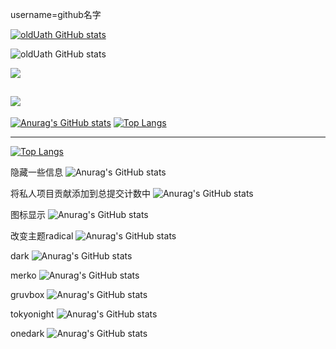 username=github名字
<!--展示自己  -->
[![oldUath GitHub stats](https://github-readme-stats.vercel.app/api?username=oldUath)](https://github.com/oldUath)
<!-- ![oldUath GitHub stats](https://github-readme-stats.vercel.app/api?username=oldUath) -->

<!-- // github - stats -->
![oldUath GitHub stats](https://github-readme-stats.vercel.app/api?username=oldUath&theme=dark&show_icons=true)
<!-- // most - used-language -->
![](https://github-readme-stats.vercel.app/api/top-langs/?username=oldUath&layout=compact&hide=html&theme=dark)
<!-- // total - contribution -->
![](https://github-readme-streak-stats.herokuapp.com/?user=oldUath&theme=highcontrast)
--------------------------------------
[![Anurag's GitHub stats](https://github-readme-stats.vercel.app/api?username=luffyZh&theme=buefy)](https://github.com/luffyZh)
[![Top Langs](https://github-readme-stats.vercel.app/api/top-langs/?username=anuraghazra&layout=compact&theme=buefy)](https://juejin.cn/user/96412752681079/posts)

--------------------------------------

[![Top Langs](https://github-readme-stats.vercel.app/api/top-langs/?username=oldUath&layout=compact)](https://github.com/anuraghazra/github-readme-stats)

隐藏一些信息
![Anurag's GitHub stats](https://github-readme-stats.vercel.app/api?username=oldUath&hide=contribs,prs)

将私人项目贡献添加到总提交计数中
![Anurag's GitHub stats](https://github-readme-stats.vercel.app/api?username=oldUath&count_private=true)

图标显示
![Anurag's GitHub stats](https://github-readme-stats.vercel.app/api?username=oldUath&show_icons=true)

改变主题radical
![Anurag's GitHub stats](https://github-readme-stats.vercel.app/api?username=oldUath&show_icons=true&theme=radical)

dark
![Anurag's GitHub stats](https://github-readme-stats.vercel.app/api?username=oldUath&show_icons=true&theme=dark)

merko
![Anurag's GitHub stats](https://github-readme-stats.vercel.app/api?username=oldUath&show_icons=true&theme=merko)

gruvbox
![Anurag's GitHub stats](https://github-readme-stats.vercel.app/api?username=oldUath&show_icons=true&theme=gruvbox)

tokyonight
![Anurag's GitHub stats](https://github-readme-stats.vercel.app/api?username=oldUath&show_icons=true&theme=tokyonight)

onedark
![Anurag's GitHub stats](https://github-readme-stats.vercel.app/api?username=oldUath&show_icons=true&theme=onedark)

